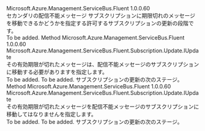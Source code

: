 <Type Name="IWithExpiredMessageMovedToDeadLetterSubscription" FullName="Microsoft.Azure.Management.ServiceBus.Fluent.Subscription.Update.IWithExpiredMessageMovedToDeadLetterSubscription">
  <TypeSignature Language="C#" Value="public interface IWithExpiredMessageMovedToDeadLetterSubscription" />
  <TypeSignature Language="ILAsm" Value=".class public interface auto ansi abstract IWithExpiredMessageMovedToDeadLetterSubscription" />
  <TypeSignature Language="DocId" Value="T:Microsoft.Azure.Management.ServiceBus.Fluent.Subscription.Update.IWithExpiredMessageMovedToDeadLetterSubscription" />
  <TypeSignature Language="VB.NET" Value="Public Interface IWithExpiredMessageMovedToDeadLetterSubscription" />
  <TypeSignature Language="F#" Value="type IWithExpiredMessageMovedToDeadLetterSubscription = interface" />
  <AssemblyInfo>
    <AssemblyName>Microsoft.Azure.Management.ServiceBus.Fluent</AssemblyName>
    <AssemblyVersion>1.0.0.60</AssemblyVersion>
  </AssemblyInfo>
  <Interfaces />
  <Docs>
    <summary>
            セカンダリの配信不能メッセージ サブスクリプションに期限切れのメッセージを移動できるかどうかを指定する許可するサブスクリプションの更新の段階です。
            </summary>
    <remarks>To be added.</remarks>
  </Docs>
  <Members>
    <Member MemberName="WithExpiredMessageMovedToDeadLetterSubscription">
      <MemberSignature Language="C#" Value="public Microsoft.Azure.Management.ServiceBus.Fluent.Subscription.Update.IUpdate WithExpiredMessageMovedToDeadLetterSubscription ();" />
      <MemberSignature Language="ILAsm" Value=".method public hidebysig newslot virtual instance class Microsoft.Azure.Management.ServiceBus.Fluent.Subscription.Update.IUpdate WithExpiredMessageMovedToDeadLetterSubscription() cil managed" />
      <MemberSignature Language="DocId" Value="M:Microsoft.Azure.Management.ServiceBus.Fluent.Subscription.Update.IWithExpiredMessageMovedToDeadLetterSubscription.WithExpiredMessageMovedToDeadLetterSubscription" />
      <MemberSignature Language="VB.NET" Value="Public Function WithExpiredMessageMovedToDeadLetterSubscription () As IUpdate" />
      <MemberSignature Language="F#" Value="abstract member WithExpiredMessageMovedToDeadLetterSubscription : unit -&gt; Microsoft.Azure.Management.ServiceBus.Fluent.Subscription.Update.IUpdate" Usage="iWithExpiredMessageMovedToDeadLetterSubscription.WithExpiredMessageMovedToDeadLetterSubscription " />
      <MemberType>Method</MemberType>
      <AssemblyInfo>
        <AssemblyName>Microsoft.Azure.Management.ServiceBus.Fluent</AssemblyName>
        <AssemblyVersion>1.0.0.60</AssemblyVersion>
      </AssemblyInfo>
      <ReturnValue>
        <ReturnType>Microsoft.Azure.Management.ServiceBus.Fluent.Subscription.Update.IUpdate</ReturnType>
      </ReturnValue>
      <Parameters />
      <Docs>
        <summary>
            その有効期限が切れたメッセージは、配信不能メッセージのサブスクリプションに移動する必要がありますを指定します。
            </summary>
        <returns>To be added.</returns>
        <remarks>To be added.</remarks>
        <return>サブスクリプションの更新の次のステージ。</return>
      </Docs>
    </Member>
    <Member MemberName="WithoutExpiredMessageMovedToDeadLetterSubscription">
      <MemberSignature Language="C#" Value="public Microsoft.Azure.Management.ServiceBus.Fluent.Subscription.Update.IUpdate WithoutExpiredMessageMovedToDeadLetterSubscription ();" />
      <MemberSignature Language="ILAsm" Value=".method public hidebysig newslot virtual instance class Microsoft.Azure.Management.ServiceBus.Fluent.Subscription.Update.IUpdate WithoutExpiredMessageMovedToDeadLetterSubscription() cil managed" />
      <MemberSignature Language="DocId" Value="M:Microsoft.Azure.Management.ServiceBus.Fluent.Subscription.Update.IWithExpiredMessageMovedToDeadLetterSubscription.WithoutExpiredMessageMovedToDeadLetterSubscription" />
      <MemberSignature Language="VB.NET" Value="Public Function WithoutExpiredMessageMovedToDeadLetterSubscription () As IUpdate" />
      <MemberSignature Language="F#" Value="abstract member WithoutExpiredMessageMovedToDeadLetterSubscription : unit -&gt; Microsoft.Azure.Management.ServiceBus.Fluent.Subscription.Update.IUpdate" Usage="iWithExpiredMessageMovedToDeadLetterSubscription.WithoutExpiredMessageMovedToDeadLetterSubscription " />
      <MemberType>Method</MemberType>
      <AssemblyInfo>
        <AssemblyName>Microsoft.Azure.Management.ServiceBus.Fluent</AssemblyName>
        <AssemblyVersion>1.0.0.60</AssemblyVersion>
      </AssemblyInfo>
      <ReturnValue>
        <ReturnType>Microsoft.Azure.Management.ServiceBus.Fluent.Subscription.Update.IUpdate</ReturnType>
      </ReturnValue>
      <Parameters />
      <Docs>
        <summary>
            その有効期限が切れたメッセージを配信不能メッセージのサブスクリプションに移動してはなりませんを指定します。
            </summary>
        <returns>To be added.</returns>
        <remarks>To be added.</remarks>
        <return>サブスクリプションの更新の次のステージ。</return>
      </Docs>
    </Member>
  </Members>
</Type>